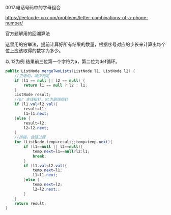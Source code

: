 
0017.电话号码中的字母组合

https://leetcode-cn.com/problems/letter-combinations-of-a-phone-number/

官方题解用的回溯算法

这里用的穷举法，提前计算好所有结果的数量，根据序号对应的步长来计算出每个位上应该取得的数字为多少。

以 12为例 结果前三位第一个字符为a，第二位为def循环。

```java
public ListNode mergeTwoLists(ListNode l1, ListNode l2) {
    //卫语句，减少判定
    if (l1 == null || l2 == null) {
        return l1 == null ? l2 : l1;
    }
    ListNode result;
    //pr 主线指针，pt为副线指针
    if (l1.val<l2.val){
        result=l1;
        l1=l1.next;
    }else {
        result=l2;
        l2=l2.next;
    }
    //拆链，合链过程
    for (ListNode temp=result;;temp=temp.next){
        if (l1==null || l2==null){
            temp.next=l1==null?l2:l1;
            break;
        }
        if (l1.val<l2.val){
            temp.next=l1;
            l1=l1.next;
        }else {
            temp.next=l2;
            l2=l2.next;;
        }
    }
    return result;
}
```

